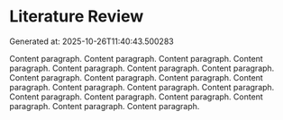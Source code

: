 # Literature Review

Generated at: 2025-10-26T11:40:43.500283

Content paragraph. Content paragraph. Content paragraph. Content paragraph. Content paragraph. Content paragraph. Content paragraph. Content paragraph. Content paragraph. Content paragraph. Content paragraph. Content paragraph. Content paragraph. Content paragraph. Content paragraph. Content paragraph. Content paragraph. Content paragraph. Content paragraph. Content paragraph. 
